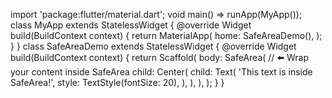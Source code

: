 import 'package:flutter/material.dart';
void main() => runApp(MyApp());
class MyApp extends StatelessWidget {
 @override
 Widget build(BuildContext context) {
 return MaterialApp(
 home: SafeAreaDemo(),
 );
 }
}
class SafeAreaDemo extends StatelessWidget {
 @override
 Widget build(BuildContext context) {
 return Scaffold(
 body: SafeArea( // ⬅️ Wrap your content inside SafeArea
 child: Center(
 child: Text(
 'This text is inside SafeArea!',
 style: TextStyle(fontSize: 20),
 ),
 ),
 ),
 );
 }
}
